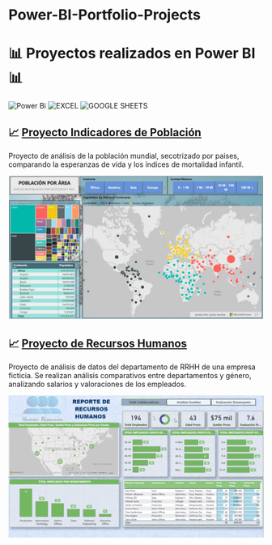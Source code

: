 # Power-BI-Portfolio-Projects

# 📊 **Proyectos realizados en Power BI** 📊

![Power Bi](https://img.shields.io/badge/power_bi-F2C811?style=for-the-badge&logo=powerbi&logoColor=black)
![EXCEL](https://img.shields.io/badge/Microsoft_Excel-217346?style=for-the-badge&logo=microsoft-excel&logoColor=white)
![GOOGLE SHEETS](https://img.shields.io/badge/Google%20Sheets-34A853?style=for-the-badge&logo=google-sheets&logoColor=white)


## 📈 [Proyecto Indicadores de Población](https://app.powerbi.com/view?r=eyJrIjoiZTI3Mzg4NzItYWUyNC00YTE4LTk2OWItMWQ1NDhhZTA2OGIzIiwidCI6IjcxNzFlM2FjLTQxMjAtNDllYy1hN2UzLWZhMWY2YTc2NDIyYSIsImMiOjh9)
Proyecto de análisis de la población mundial, secotrizado por paises, comparando la esperanzas de vida y los índices de mortalidad infantil.

![Dashboard](https://github.com/AlvaroAlonsoLarre/Power-BI-Portfolio-Projects/blob/main/Proyecto%20Indicadores%20Poblaci%C3%B3n/Proyecto%20Indicadores%20de%20Poblaci%C3%B3n.jpg)

## 📈 [Proyecto de Recursos Humanos](https://app.powerbi.com/view?r=eyJrIjoiZDA2Mjc0ODctNTlhMy00ZmYzLWJiMWMtOGZhMTJlMDliZTJkIiwidCI6IjcxNzFlM2FjLTQxMjAtNDllYy1hN2UzLWZhMWY2YTc2NDIyYSIsImMiOjh9)
Proyecto de análisis de datos del departamento de RRHH de una empresa ficticia. Se realizan análisis comparativos entre departamentos y género, analizando salarios y valoraciones de los empleados.

![Dashboard](https://github.com/AlvaroAlonsoLarre/Power-BI-Portfolio-Projects/blob/main/Proyecto%20RRHH/Base%20de%20datos/Proyecto%20RRHH.png)

